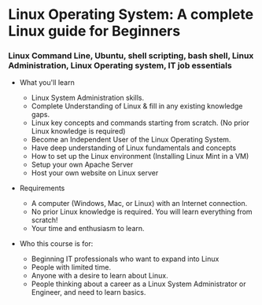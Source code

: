 # Linux Operating System: A complete Linux guide for Beginners
### Linux Command Line, Ubuntu, shell scripting, bash shell, Linux Administration, Linux Operating system, IT job essentials

- What you'll learn
  - Linux System Administration skills.
  - Complete Understanding of Linux & fill in any existing knowledge gaps.
  - Linux key concepts and commands starting from scratch. (No prior Linux knowledge is required)
  - Become an Independent User of the Linux Operating System.
  - Have deep understanding of Linux fundamentals and concepts
  - How to set up the Linux environment (Installing Linux Mint in a VM)
  - Setup your own Apache Server
  - Host your own website on Linux server

- Requirements
  - A computer (Windows, Mac, or Linux) with an Internet connection.
  - No prior Linux knowledge is required. You will learn everything from scratch!
  - Your time and enthusiasm to learn.

- Who this course is for:
  - Beginning IT professionals who want to expand into Linux
  - People with limited time.
  - Anyone with a desire to learn about Linux.
  - People thinking about a career as a Linux System Administrator or Engineer, and need to learn basics.
